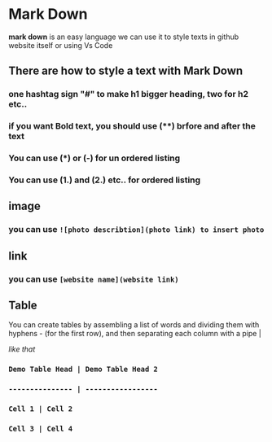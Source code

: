# Mark Down

**mark down** is an easy language we can use it to style texts in github  website itself or using Vs Code


## There are how to style a text with Mark Down

### one hashtag sign "#" to make h1 bigger heading, two for h2 etc..
### if you want **Bold** text, you should use (**) brfore and after the text 
### You can use (*) or (-) for un ordered listing  
### You can use (1.) and (2.) etc.. for ordered listing  

## image
### you can use ```![photo describtion](photo link) to insert photo```

## link
### you can use ```[website name](website link)```

## Table

You can create tables by assembling a list of words and dividing them with hyphens - (for the first row), and then separating each column with a pipe |

*like that*

 ### ```Demo Table Head | Demo Table Head 2```
 ### ```--------------- | ----------------- ```
### ```Cell 1 | Cell 2```
### ```Cell 3 | Cell 4```